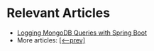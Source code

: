 # Relevant Articles

- [Logging MongoDB Queries with Spring Boot](https://www.baeldung.com/spring-boot-mongodb-logging)
- More articles: [[<--prev]](../spring-boot-persistence-mongodb)
